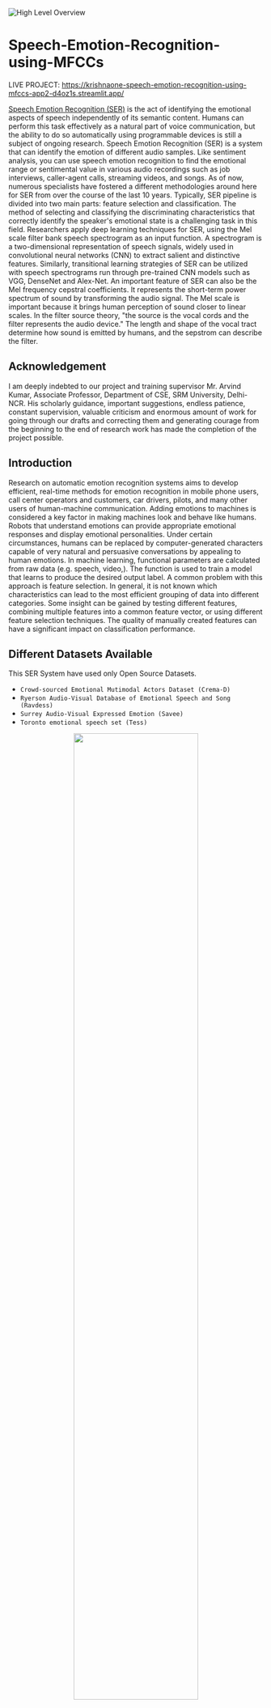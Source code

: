![High Level Overview](images/SERs.png)
# Speech-Emotion-Recognition-using-MFCCs

LIVE PROJECT: https://krishnaone-speech-emotion-recognition-using-mfccs-app2-d4oz1s.streamlit.app/

[Speech Emotion Recognition (SER)](https://krishnaone-speech-emotion-recognition-using-mfccs-app2-d4oz1s.streamlit.app/) is the act of identifying the emotional aspects of speech independently of its semantic content. Humans can perform this task effectively as a natural part of voice communication, but the ability to do so automatically using programmable devices is still a subject of ongoing research. Speech Emotion Recognition (SER) is a system that can identify the emotion of different audio samples. Like sentiment analysis, you can use speech emotion recognition to find the emotional range or sentimental value in various audio recordings such as job interviews, caller-agent calls, streaming videos, and songs. As of now, numerous specialists have fostered a different methodologies around here for SER from over the course of the last 10 years. Typically, SER pipeline is divided into two main parts: feature selection and classification. The method of selecting and classifying the discriminating characteristics that correctly identify the speaker's emotional state is a challenging task in this field. Researchers apply deep learning techniques for SER, using the Mel scale filter bank speech spectrogram as an input function. A spectrogram is a two-dimensional representation of speech signals, widely used in convolutional neural networks (CNN) to extract salient and distinctive features. Similarly, transitional learning strategies of SER can be utilized with speech spectrograms run through pre-trained CNN models such as VGG, DenseNet and Alex-Net. An important feature of SER can also be the Mel frequency cepstral coefficients. It represents the short-term power spectrum of sound by transforming the audio signal. The Mel scale is important because it brings human perception of sound closer to linear scales. In the filter source theory, "the source is the vocal cords and the filter represents the audio device." The length and shape of the vocal tract determine how sound is emitted by humans, and the sepstrom can describe the filter.

## Acknowledgement

I am deeply indebted to our project and training supervisor Mr. Arvind Kumar, Associate Professor, Department of CSE, SRM University, Delhi-NCR. His scholarly guidance, important suggestions, endless patience, constant supervision, valuable criticism and enormous amount of work for going through our drafts and correcting them and generating courage from the beginning to the end of research work has made the completion of the project possible.

## Introduction

Research on automatic emotion recognition systems aims to develop efficient, real-time methods for emotion recognition in mobile phone users, call center operators and customers, car drivers, pilots, and many other users of human-machine communication. Adding emotions to machines is considered a key factor in making machines look and behave like humans. Robots that understand emotions can provide appropriate emotional responses and display emotional personalities. Under certain circumstances, humans can be replaced by computer-generated characters capable of very natural and persuasive conversations by appealing to human emotions. In machine learning, functional parameters are calculated from raw data (e.g. speech, video,). The function is used to train a model that learns to produce the desired output label. A common problem with this approach is feature selection. In general, it is not known which characteristics can lead to the most efficient grouping of data into different categories. Some insight can be gained by testing different features, combining multiple features into a common feature vector, or using different feature selection techniques. The quality of manually created features can have a significant impact on classification performance.

## Different Datasets Available

This SER System have used only Open Source Datasets. 
- `Crowd-sourced Emotional Mutimodal Actors Dataset (Crema-D)`
- `Ryerson Audio-Visual Database of Emotional Speech and Song (Ravdess)`
- `Surrey Audio-Visual Expressed Emotion (Savee)` 
- `Toronto emotional speech set (Tess)`

<p align="center">
    <img width="70%" src="images/Dataset.png">
</p>

Some Additional Datasets used for performing EDA are:
1) https://github.com/soerenab/AudioMNIST
2) https://groups.csail.mit.edu/sls/downloads/flickraudio/downloads/flickr_audio.tar.gz 
3) https://keithito.com/LJ-Speech-Dataset/
4) https://github.com/microsoft/MS-SNSD
5) https://www.kaggle.com/datasets/rtatman/speech-accent-archive/versions/1

## Exploratory Data Analysis of Datasets

Discovery data analysis is the critical process of conducting preliminary investigations of data to discover patterns, detect anomalies, test hypotheses, and validate assumptions using summary statistics and graphical representations.
EDA is all about making sense of raw data.

<p align="center">
    <img width="70%" src="images/EDA.png">
</p>

## Result of Combining Datasets

<p align="center">
    <img width="75%" src="images/Combineddatasets.png">
</p>


## Convolutional Neural Network(CNN)

The construction of a convolutional neural network is a multi-layered feed-forward neural network, made by assembling many unseen layers on top of each other in a particular order. It is the sequential design that give permission to CNN to learn hierarchical attributes. In CNN, some of them followed by grouping layers and hidden layers are typically convolutional layers followed by activation layers. The pre-processing needed in a ConvNet is kindred to that of the related pattern of neurons in the human brain and was motivated by the organization of the Visual Cortex.

<p align="center">
    <img width="50%" src="images/CNN.jpg">
</p>


## Baseline CNN model for MFCCs

MFCCS stands for mel- frequency cepstrum coefficients. 

<p align="center">
    <img src="images/Baseline.png">
</p>

## Formulae of Cepstrum
<p align="center">
    <img width="50%" src="images/F1.jpg">
</p>



Basically, it converts a sound wave into an absolute form and generates a logarithm, which you can use to determine a signal's frequency and magnitude, and also examine periodicities and general trends. Finally, we performed an inverse transform to get the general spectrum of the signal (Quefrency VS Magnitude).

Speech = Convolution of vocal tract frequency response and Glottal pulse.
We are mostly interested in the Vocal tract, which contains the main knowledge that helps us understand our data (formants), and therefore we're looking for a way to seperate the Vocal tract from the Speech wave without having the Glottal pulse as well. We do that by applying a logarithm on the amplitude (audio is perceived logarithmically and not linearly),mel-scaling, and then a transformation (Discrete cosine transform).

Our result - the waves coefficients (MFCCS)

## Workflow of MFCCs

<p align="center">
    <img width="50%" src="images/MFCCs.jpg">
</p>

## Comparision of Research Papers on Speech Emotion Recognition

<p align="center">
    <img src="images/R1.png">
</p>

<p align="center">
    <img src="images/R2.png">
</p>

<p align="center">
    <img src="images/R3.png">
</p>

<p align="center">
    <img src="images/R4.png">
</p>

<div dir="rtl">[IEEE September 4, 2019] R. A. Khalil et al.: SER Using Deep Learning Techniques: A Review</div>


## Our Approach to Speech Emotion Recognition


